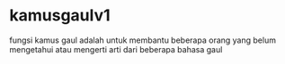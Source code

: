 # kamusgaulv1
fungsi kamus gaul adalah untuk membantu beberapa orang yang belum mengetahui atau mengerti arti dari beberapa bahasa gaul
